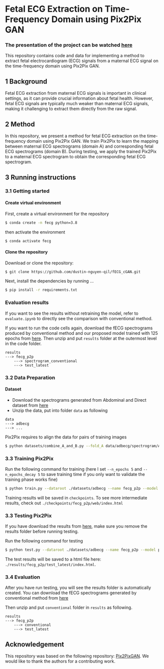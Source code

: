 # Fetal ECG Extraction on Time-Frequency Domain using Pix2Pix GAN

### The presentation of the project can be watched [here](https://youtu.be/UaDcA1xhbZI)

This repository contains code and data for implementing a method to extract fetal electrocardiogram (ECG) signals from a maternal ECG signal on the time-frequency domain using Pix2Pix GAN.

## 1 Background

Fetal ECG extraction from maternal ECG signals is important in clinical settings, as it can provide crucial information about fetal health. However, fetal ECG signals are typically much weaker than maternal ECG signals, making it challenging to extract them directly from the raw signal. 

## 2 Method

In this repository, we present a method for fetal ECG extraction on the time-frequency domain using Pix2Pix GAN. We train Pix2Pix to learn the mapping between maternal ECG spectrograms (domain A) and corresponding fetal ECG spectrograms (domain B). During testing, we apply the trained Pix2Pix to a maternal ECG spectrogram to obtain the corresponding fetal ECG spectrogram.

## 3 Running instructions

### 3.1 Getting started

#### Create virtual environment

First, create a virtual environment for the repository
```bash
$ conda create -n fecg python=3.8
```
then activate the environment 
```bash
$ conda activate fecg
```


#### Clone the repository

Download or clone the repository:

```bash
$ git clone https://github.com/dustin-nguyen-qil/fECG_cGAN.git
```
Next, install the dependencies by running
...
```bash
$ pip install -r requirements.txt
```

### Evaluation results

If you want to see the results without retraining the model, refer to `evaluate.ipynb` to directly see the comparison with conventional method.

If you want to run the code cells again, download the fECG spectrograms produced by conventional method and our proposed model trained with 125 epochs from [here](https://uofh-my.sharepoint.com/:u:/g/personal/dnguy222_cougarnet_uh_edu/EcDODw1IZs1MgLgKkPdBt-sBuIzFAW5byJf3_U9yfDG9aw?e=PGjyJY). 
Then unzip and put `results` folder at the outermost level in the code folder.

```
results
---> fecg_p2p
    ---> spectrogram_conventional
    ---> test_latest
```

### 3.2 Data Preparation

#### Dataset 
- Download the spectrograms generated from Abdominal and Direct dataset from [here](https://uofh-my.sharepoint.com/:u:/g/personal/dnguy222_cougarnet_uh_edu/EftKBDNDgtlCmx4PClYJcogB42zOuQZOmCdeH9F2rOd_Ug?e=wgu81y)
- Unzip the data, put into folder `data` as following
```
data
---> adbecg
---> ...
```

Pix2Pix requires to align the data for pairs of training images 
```bash
$ python datasets/combine_A_and_B.py --fold_A data/adbecg/spectrogram/A --fold_B data/adbecg/spectrogram/A --fold_AB datasets/adbecg
```

### 3.3 Training Pix2Pix

Run the following command for training (here I set `--n_epochs 5` and `--n_epochs_decay 5` to save training time if you only want to validate the training phase works fine)

```bash
$ python train.py --dataroot ./datasets/adbecg --name fecg_p2p --model pix2pix --direction AtoB --n_epochs 5 --n_epochs_decay 5
```

Training results will be saved in `checkpoints`. To see more intermediate results, check out `./checkpoints/fecg_p2p/web/index.html`

### 3.3 Testing Pix2Pix

If you have download the results from [here](https://uofh-my.sharepoint.com/:u:/g/personal/dnguy222_cougarnet_uh_edu/EQZSXMIzfVlLutkZv6Q-RU4BLb7ZB7Eb2OnLcoZTHAqonQ?e=L1cInh), make sure you remove the results folder before running testing.

Run the following command for testing

```bash
$ python test.py --dataroot ./datasets/adbecg --name fecg_p2p --model pix2pix --direction AtoB
```

The test results will be saved to a html file here: `./results/fecg_p2p/test_latest/index.html`.

### 3.4 Evaluation 

After you have run testing, you will see the results folder is automatically created. You can download the fECG spectrograms generated by conventional method from [here](https://uofh-my.sharepoint.com/:u:/g/personal/dnguy222_cougarnet_uh_edu/EQ2o2injDp9BjFag7zLFeoMB76fMKRBU3bFRsY85vkhi-Q?e=GANb51)

Then unzip and put `conventional` folder in `results` as following.

```
results
---> fecg_p2p
    ---> conventional
    ---> test_latest
```

## Acknowledgement

This repository was based on the following repository: [Pix2PixGAN](https://github.com/junyanz/pytorch-CycleGAN-and-pix2pix). We would like to thank the authors for a contributing work.

